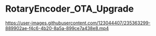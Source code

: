 # RotaryEncoder_OTA_Upgrade


https://user-images.githubusercontent.com/123044407/235363299-889902ae-f4c6-4b20-8a5a-899ce7a438e8.mp4


